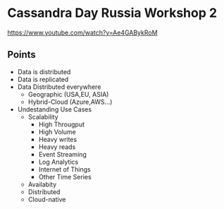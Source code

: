 # Cassandra Day Russia Workshop 2

https://www.youtube.com/watch?v=Ae4GABykRoM

## Points

* Data is distributed
* Data is replicated
* Data Distributed everywhere
  * Geographic (USA,EU, ASIA)
  * Hybrid-Cloud (Azure,AWS...)  
* Undestanding Use Cases
  * Scalability
    * High Througput
    * High Volume 
    * Heavy writes
    * Heavy reads
    * Event Streaming
    * Log Analytics
    * Internet of Things
    * Other Time Series
  * Availabity    
  * Distributed
  * Cloud-native  